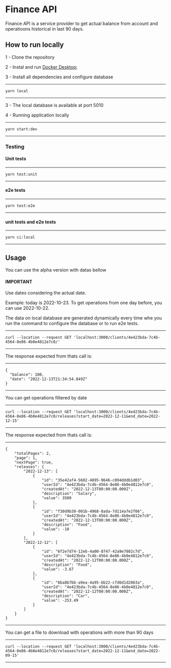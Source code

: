 # Finance API

Finance API is a service provider to get actual balance from account and operatioons historical in last 90 days.

## How to run locally

1 - Clone the repository

2 - Instal and run [Docker Desktop](https://www.docker.com/);

3 - Install all dependencies and configure database

---
    yarn local
---

3 - The local database is available at port 5010

4 - Running application locally

---
    yarn start:dev
---

### Testing

#### Unit tests

---
    yarn test:unit
---

#### e2e tests

---
    yarn test:e2e
---

#### unit tests and e2e tests

---
    yarn ci:local
---

## Usage

You can use the alpha version with datas bellow

#### IMPORTANT
Use dates considering the actual date.

Example: today is 2022-10-23. To get operations from one day before, you can use 2022-10-22.

The data on local database are generated dynamically every time whe you run the command to configure the database or to run e2e tests.

---
    curl --location --request GET 'localhost:3000/clients/4e423bda-7c4b-4564-8e86-4b0e4812e7c0/'
---

The response expected from thats call is:

---
    {
      "balance": 100,
      "date": "2022-12-13T21:34:54.849Z"
    }
---

You can get operations filtered by date

---
    curl --location --request GET 'localhost:3000/clients/4e423bda-7c4b-4564-8e86-4b0e4812e7c0/releases?start_date=2022-12-11&end_date=2022-12-15'
---

The response expected from thats call is:

---
    {
        "totalPages": 2,
        "page": 1,
        "nextPage": true,
        "releases": {
            "2022-12-13": [
                {
                    "id": "35e42af4-5602-4895-9646-c094dddb1d03",
                    "userId": "4e423bda-7c4b-4564-8e86-4b0e4812e7c0",
                    "createdAt": "2022-12-13T00:00:00.000Z",
                    "description": "Salary",
                    "value": 3500
                },
                {
                    "id": "f30d9b30-001b-4968-8ada-7d114a7e2f06",
                    "userId": "4e423bda-7c4b-4564-8e86-4b0e4812e7c0",
                    "createdAt": "2022-12-13T00:00:00.000Z",
                    "description": "Food",
                    "value": -10
                }
            ],
            "2022-12-12": [
                {
                    "id": "6f2e7d74-12eb-4a00-8747-42a9e7802c7d",
                    "userId": "4e423bda-7c4b-4564-8e86-4b0e4812e7c0",
                    "createdAt": "2022-12-12T00:00:00.000Z",
                    "description": "Food",
                    "value": -3.67
                },
                {
                    "id": "6ba8b7bb-a9ea-4a95-bb22-cfd6d1d2863a",
                    "userId": "4e423bda-7c4b-4564-8e86-4b0e4812e7c0",
                    "createdAt": "2022-12-12T00:00:00.000Z",
                    "description": "Car",
                    "value": -253.49
                }
            ]
        }
    }
---

You can get a file to download with operations with more than 90 days

---
    curl --location --request GET 'localhost:3000/clients/4e423bda-7c4b-4564-8e86-4b0e4812e7c0/releases?start_date=2022-12-11&end_date=2022-09-15'
---
